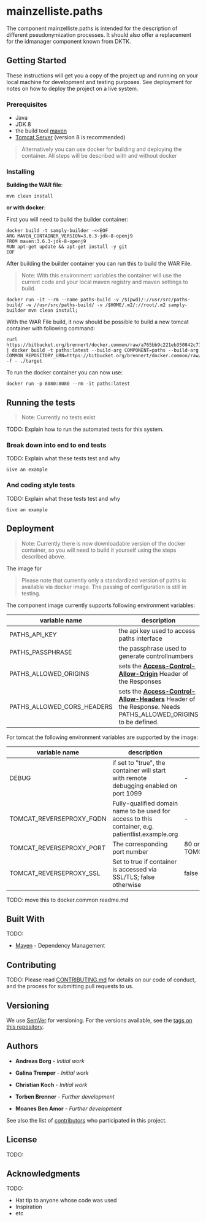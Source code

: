 # mainzelliste.paths

The component mainzelliste.paths is intended for the description of different pseudonymization processes. It should also offer a replacement for the idmanager component known from DKTK. 

## Getting Started

These instructions will get you a copy of the project up and running on your local machine for development and testing purposes. See deployment for notes on how to deploy the project on a live system.

### Prerequisites

- Java
- JDK 8
- the build tool [maven](https://maven.apache.org/)
- [Tomcat Server](https://tomcat.apache.org/) (version 8 is recommended)

> Alternatively you can use docker for building and deploying the container. All steps will be described with and without docker

### Installing

**Building the WAR file**:
```shell script
mvn clean install
```
**or with docker**:

First you will need to build the builder container:
```shell script
docker build -t samply-builder -<<EOF
ARG MAVEN_CONTAINER_VERSION=3.6.3-jdk-8-openj9
FROM maven:3.6.3-jdk-8-openj9
RUN apt-get update && apt-get install -y git
EOF
```

After building the builder container you can run this to build the WAR File.
> Note:
> With this environment variables the container will use the current code and your local maven registry and maven settings to build. 
```shell script
docker run -it --rm --name paths-build -v /$(pwd)/://usr/src/paths-build/ -w //usr/src/paths-build/ -v /$HOME/.m2/://root/.m2 samply-builder mvn clean install;
```

With the WAR File build, it now should be possible to build a new tomcat container with following command:
```shell script
curl https://bitbucket.org/brennert/docker.common/raw/a765bb9c221eb350842c7737920ea8d50e7d8a4d/tomcat/Dockerfile | docker build -t paths:latest --build-arg COMPONENT=paths --build-arg COMMON_REPOSITORY_URN=https://bitbucket.org/brennert/docker.common/raw/a765bb9c221eb350842c7737920ea8d50e7d8a4d -f - ./target
```

To run the docker container you can now use:
```shell script
docker run -p 8080:8080 --rm -it paths:latest
```

## Running the tests

> Note: Currently no tests exist

TODO: Explain how to run the automated tests for this system. 

### Break down into end to end tests

TODO: Explain what these tests test and why

```
Give an example
```

### And coding style tests

TODO: Explain what these tests test and why

```
Give an example
```

## Deployment

> Note: Currently there is now downloadable version of the docker container, so you will need to build it yourself using the steps described above.

The image for 
> Please note that currently only a standardized version of paths is available via docker image. The passing of configuration is still in testing.

The component image currently supports following environment variables:

|variable name|description|default value|
|-------------|-----------|-------------|
|PATHS_API_KEY|the api key used to access paths interface|PATHS_API_KEY|
|PATHS_PASSPHRASE|the passphrase used to generate controllnumbers|PATHS_PASSPHRASE|
|PATHS_ALLOWED_ORIGINS|sets the [**Access-Control-Allow-Origin**](https://developer.mozilla.org/en-US/docs/Web/HTTP/Headers/Access-Control-Allow-Origin) Header of the Responses|-|
|PATHS_ALLOWED_CORS_HEADERS|sets the [**Access-Control-Allow-Headers**](https://developer.mozilla.org/en-US/docs/Web/HTTP/Headers/Access-Control-Allow-Headers) Header of the Response. Needs PATHS_ALLOWED_ORIGINS to be defined.|-|

For tomcat the following environment variables are supported by the image:

|variable name|description|default value|
|-------------|-----------|-------------|
|DEBUG|if set to "true", the container will start with remote debugging enabled on port 1099| - |
|TOMCAT_REVERSEPROXY_FQDN|Fully-qualified domain name to be used for access to this container, e.g. patientlist.example.org|-|
|TOMCAT_REVERSEPROXY_PORT|The corresponding port number|80 or 443 according to TOMCAT_REVERSEPROXY_SSL|
|TOMCAT_REVERSEPROXY_SSL|Set to true if container is accessed via SSL/TLS; false otherwise|false|

TODO: move this to docker.common readme.md 

## Built With

TODO: 
* [Maven](https://maven.apache.org/) - Dependency Management

## Contributing

TODO: 
Please read [CONTRIBUTING.md](https://gist.github.com/PurpleBooth/b24679402957c63ec426) for details on our code of conduct, and the process for submitting pull requests to us.

## Versioning

We use [SemVer](http://semver.org/) for versioning. For the versions available, see the [tags on this repository](https://github.com/your/project/tags). 

## Authors

* **Andreas Borg** - *Initial work*
* **Galina Tremper** - *Initial work*
* **Christian Koch** - *Initial work*

* **Torben Brenner** - *Further development*
* **Moanes Ben Amor** - *Further development*

See also the list of [contributors](TODO) who participated in this project.

## License

TODO: 

## Acknowledgments

TODO:
* Hat tip to anyone whose code was used
* Inspiration
* etc
